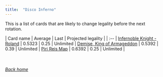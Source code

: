 ```yaml
---
title:  "Disco Inferno"
---
```


This is a list of cards that are likely to change legality before the next rotation.

| Card name | Average | Last | Projected legality |
| :-- |
[Infernoble Knight - Roland](https://db.ygoprodeck.com/card/?search=Infernoble%20Knight%20-%20Roland) | 0.5323 | 0.25 | Unlimited |
[Demise, King of Armageddon](https://db.ygoprodeck.com/card/?search=Demise,%20King%20of%20Armageddon) | 0.5392 | 0.39 | Unlimited |
[Piri Reis Map](https://db.ygoprodeck.com/card/?search=Piri%20Reis%20Map) | 0.6392 | 0.25 | Unlimited |

<br>

###### [Back home](index)